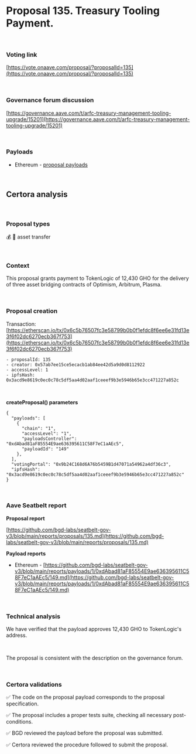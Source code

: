 # Proposal 135. Treasury Tooling Payment.

<br>

### Voting link

[https://vote.onaave.com/proposal/?proposalId=135](https://vote.onaave.com/proposal/?proposalId=135)

<br>

### Governance forum discussion

[https://governance.aave.com/t/arfc-treasury-management-tooling-upgrade/15201](https://governance.aave.com/t/arfc-treasury-management-tooling-upgrade/15201)

<br>

### Payloads

* Ethereum - [proposal payloads](https://etherscan.io/address/0x065DF1F9d0aeDEa11E6d059ce29e91d2Abed59fA#code#F1#L1)

<br>

## Certora analysis

<br>

### Proposal types

:moneybag: :receipt: asset transfer

<br>

### Context

This proposal grants payment to TokenLogic of 12,430 GHO for the delivery of three asset bridging contracts of Optimism, Arbitrum, Plasma.

<br>

### Proposal creation

Transaction: [https://etherscan.io/tx/0x6c5b76507fc3e58799b0b0f1efdc8f6ee6e31fd13e3f6f02dc6270ecb367f753](https://etherscan.io/tx/0x6c5b76507fc3e58799b0b0f1efdc8f6ee6e31fd13e3f6f02dc6270ecb367f753)

```
- proposalId: 135
- creator: 0x57ab7ee15ce5ecacb1ab84ee42d5a9d0d8112922
- accessLevel: 1
- ipfsHash: 0x3acd9e8619c0ec0c78c5df5aa4d02aaf1ceeef9b3e5946b65e3cc471227a852c
```

<br>

**createProposal() parameters**

```
{
  "payloads": [ 
    { 
      "chain": "1", 
      "accessLevel": "1", 
      "payloadsController": "0xdAbad81aF85554E9ae636395611C58F7eC1aAEc5", 
      "payloadId": "149" 
    }, 
  ], 
  "votingPortal": "0x9b24C168d6A76b5459B1d47071a54962a4df36c3", 
  "ipfsHash": "0x3acd9e8619c0ec0c78c5df5aa4d02aaf1ceeef9b3e5946b65e3cc471227a852c" 
}
```

<br>

### Aave Seatbelt report

**Proposal report**

[https://github.com/bgd-labs/seatbelt-gov-v3/blob/main/reports/proposals/135.md](https://github.com/bgd-labs/seatbelt-gov-v3/blob/main/reports/proposals/135.md)

**Payload reports**

* Ethereum - [https://github.com/bgd-labs/seatbelt-gov-v3/blob/main/reports/payloads/1/0xdAbad81aF85554E9ae636395611C58F7eC1aAEc5/149.md](https://github.com/bgd-labs/seatbelt-gov-v3/blob/main/reports/payloads/1/0xdAbad81aF85554E9ae636395611C58F7eC1aAEc5/149.md)

<br>

### Technical analysis

We have verified that the payload approves 12,430 GHO to TokenLogic's address.

<br>

The proposal is consistent with the description on the governance forum.

<br>

### Certora validations

:white_check_mark: The code on the proposal payload corresponds to the proposal specification.

:white_check_mark: The proposal includes a proper tests suite, checking all necessary post-conditions.

:white_check_mark: BGD reviewed the payload before the proposal was submitted.

:white_check_mark: Certora reviewed the procedure followed to submit the proposal.

